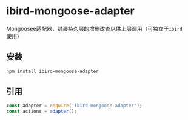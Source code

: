 # ibird-mongoose-adapter

Mongoosee适配器，封装持久层的增删改查以供上层调用（可独立于`ibird`使用）

## 安装

```sh
npm install ibird-mongoose-adapter
```

## 引用

```js
const adapter = require('ibird-mongoose-adapter');
const actions = adapter();

```
